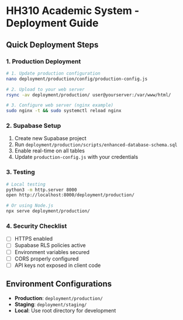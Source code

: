 # HH310 Academic System - Deployment Guide

## Quick Deployment Steps

### 1. Production Deployment
```bash
# 1. Update production configuration
nano deployment/production/config/production-config.js

# 2. Upload to your web server
rsync -av deployment/production/ user@yourserver:/var/www/html/

# 3. Configure web server (nginx example)
sudo nginx -t && sudo systemctl reload nginx
```

### 2. Supabase Setup
1. Create new Supabase project
2. Run `deployment/production/scripts/enhanced-database-schema.sql`
3. Enable real-time on all tables
4. Update `production-config.js` with your credentials

### 3. Testing
```bash
# Local testing
python3 -m http.server 8000
open http://localhost:8000/deployment/production/

# Or using Node.js
npx serve deployment/production/
```

### 4. Security Checklist
- [ ] HTTPS enabled
- [ ] Supabase RLS policies active
- [ ] Environment variables secured
- [ ] CORS properly configured
- [ ] API keys not exposed in client code

## Environment Configurations

- **Production**: `deployment/production/`
- **Staging**: `deployment/staging/`
- **Local**: Use root directory for development

